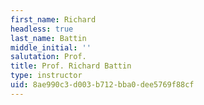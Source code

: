 ```yaml
---
first_name: Richard
headless: true
last_name: Battin
middle_initial: ''
salutation: Prof.
title: Prof. Richard Battin
type: instructor
uid: 8ae990c3-d003-b712-bba0-dee5769f88cf
---
```

